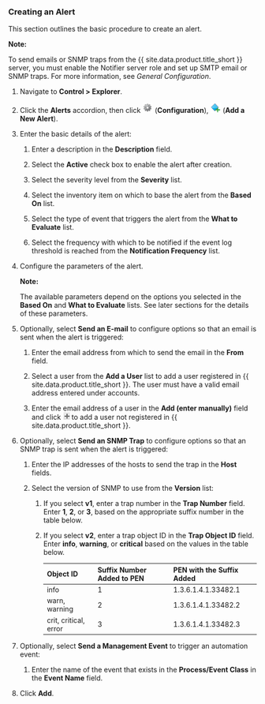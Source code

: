 ### Creating an Alert

This section outlines the basic procedure to create an alert.

**Note:**

To send emails or SNMP traps from the {{ site.data.product.title_short }} server, you must
enable the Notifier server role and set up SMTP email or SNMP traps. For
more information, see *General Configuration*.

1.  Navigate to **Control > Explorer**.

2.  Click the **Alerts** accordion, then click ![1847](../images/1847.png) (**Configuration**), ![1862](../images/1862.png) (**Add a New Alert**).

3.  Enter the basic details of the alert:

    1.  Enter a description in the **Description** field.

    2.  Select the **Active** check box to enable the alert after
        creation.

    3.  Select the severity level from the **Severity** list.

    4.  Select the inventory item on which to base the alert from the
        **Based On** list.

    5.  Select the type of event that triggers the alert from the **What
        to Evaluate** list.

    6.  Select the frequency with which to be notified if the event log
        threshold is reached from the **Notification Frequency** list.

4.  Configure the parameters of the alert.

    **Note:**

    The available parameters depend on the options you selected in the **Based On** and **What to Evaluate** lists. See later sections for the details of these parameters.

5.  Optionally, select **Send an E-mail** to configure options so that an email is sent when the alert is triggered:

    1.  Enter the email address from which to send the email in the **From** field.

    2.  Select a user from the **Add a User** list to add a user registered in {{ site.data.product.title_short }}. The user must have a valid email address entered under accounts.

    3.  Enter the email address of a user in the **Add (enter
        manually)** field and click ![2261](../images/2261.png) to add a
        user not registered in {{ site.data.product.title_short }}.

6.  Optionally, select **Send an SNMP Trap** to configure options so
    that an SNMP trap is sent when the alert is triggered:

    1.  Enter the IP addresses of the hosts to send the trap in the
        **Host** fields.

    2.  Select the version of SNMP to use from the **Version** list:

        1.  If you select **v1**, enter a trap number in the **Trap
            Number** field. Enter **1**, **2**, or **3**, based on the
            appropriate suffix number in the table below.

        2.  If you select **v2**, enter a trap object ID in the **Trap
            Object ID** field. Enter **info**, **warning**, or
            **critical** based on the values in the table below.

            | Object ID             | Suffix Number Added to PEN | PEN with the Suffix Added |
            | --------------------- | -------------------------- | ------------------------- |
            | info                  | 1                          | 1.3.6.1.4.1.33482.1       |
            | warn, warning         | 2                          | 1.3.6.1.4.1.33482.2       |
            | crit, critical, error | 3                          | 1.3.6.1.4.1.33482.3       |


7.  Optionally, select **Send a Management Event** to trigger an
    automation event:

    1.  Enter the name of the event that exists in the **Process/Event
        Class** in the **Event Name** field.

8.  Click **Add**.
